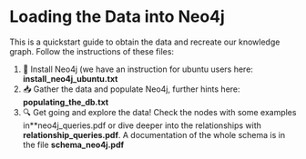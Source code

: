 # Loading the Data into Neo4j
This is a quickstart guide to obtain the data and recreate our knowledge graph.
Follow the instructions of these files:
1. :sparkler: Install Neo4j (we have an instruction for ubuntu users here: **install_neo4j_ubuntu.txt**
2. :inbox_tray: Gather the data and populate Neo4j, further hints here: **populating_the_db.txt**
3. :mag: Get going and explore the data! Check the nodes with some examples in**neo4j_queries.pdf or dive deeper into the relationships with **relationship_queries.pdf**. A documentation of the whole schema is in the file **schema_neo4j.pdf**
